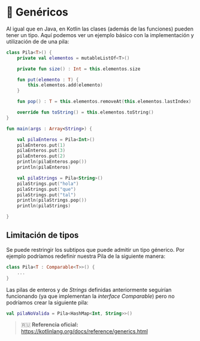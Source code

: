 # :bust_in_silhouette: Genéricos

Al igual que en Java, en Kotlin las clases (además de las funciones) pueden tener un tipo. Aquí podemos ver un ejemplo básico con la implementación y utilización de de una pila:

```kotlin
class Pila<T>() {
    private val elementos = mutableListOf<T>()

    private fun size() : Int = this.elementos.size

    fun put(elemento : T) {
        this.elementos.add(elemento)
    }

    fun pop() : T = this.elementos.removeAt(this.elementos.lastIndex)

    override fun toString() = this.elementos.toString()
}

fun main(args : Array<String>) {

    val pilaEnteros = Pila<Int>()
    pilaEnteros.put(1)
    pilaEnteros.put(3)
    pilaEnteros.put(2)
    println(pilaEnteros.pop())
    println(pilaEnteros)

    val pilaStrings = Pila<String>()
    pilaStrings.put("hola")
    pilaStrings.put("que")
    pilaStrings.put("tal")
    println(pilaStrings.pop())
    println(pilaStrings)

}
```

## Limitación de tipos

Se puede restringir los subtipos que puede admitir un tipo génerico. Por ejemplo podríamos redefinir nuestra Pila de la siguiente manera:

```kotlin
class Pila<T : Comparable<T>>() {
    ...
}
```

Las pilas de enteros y de _Strings_ definidas anteriormente seguirían funcionando (ya que implementan la _interface_ _Comparable_) pero no podríamos crear la siguiente pila:

```kotlin
val pilaNoValida = Pila<HashMap<Int, String>>()
```

>:ru: **Referencia oficial:** https://kotlinlang.org/docs/reference/generics.html